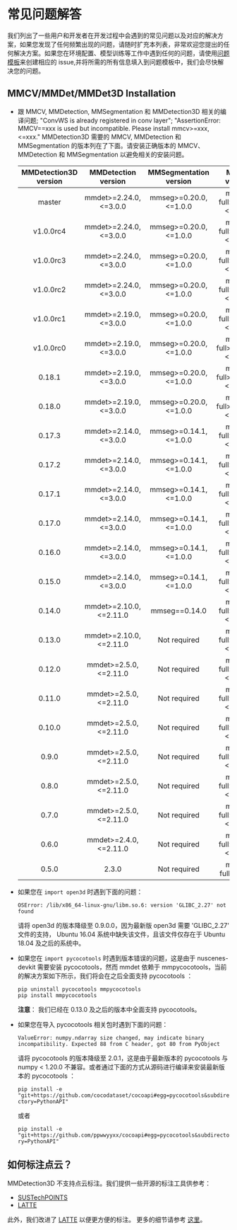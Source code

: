# 常见问题解答

我们列出了一些用户和开发者在开发过程中会遇到的常见问题以及对应的解决方案，如果您发现了任何频繁出现的问题，请随时扩充本列表，非常欢迎您提出的任何解决方案。如果您在环境配置、模型训练等工作中遇到任何的问题，请使用[问题模板](https://github.com/open-mmlab/mmdetection3d/blob/master/.github/ISSUE_TEMPLATE/error-report.md/)来创建相应的 issue,并将所需的所有信息填入到问题模板中，我们会尽快解决您的问题。

## MMCV/MMDet/MMDet3D Installation

- 跟 MMCV, MMDetection, MMSegmentation 和 MMDetection3D 相关的编译问题; "ConvWS is already registered in conv layer"; "AssertionError: MMCV==xxx is used but incompatible. Please install mmcv>=xxx, \<=xxx."
  MMDetection3D 需要的 MMCV, MMDetection 和 MMSegmentation 的版本列在了下面。请安装正确版本的 MMCV、MMDetection 和 MMSegmentation 以避免相关的安装问题。

  | MMDetection3D version |   MMDetection version    | MMSegmentation version  |        MMCV version         |
  | :-------------------: | :----------------------: | :---------------------: | :-------------------------: |
  |        master         | mmdet>=2.24.0, \<=3.0.0  | mmseg>=0.20.0, \<=1.0.0 | mmcv-full>=1.5.2, \<=1.7.0  |
  |       v1.0.0rc4       | mmdet>=2.24.0, \<=3.0.0  | mmseg>=0.20.0, \<=1.0.0 | mmcv-full>=1.5.2, \<=1.7.0  |
  |       v1.0.0rc3       | mmdet>=2.24.0, \<=3.0.0  | mmseg>=0.20.0, \<=1.0.0 | mmcv-full>=1.4.8, \<=1.6.0  |
  |       v1.0.0rc2       | mmdet>=2.24.0, \<=3.0.0  | mmseg>=0.20.0, \<=1.0.0 | mmcv-full>=1.4.8, \<=1.6.0  |
  |       v1.0.0rc1       | mmdet>=2.19.0, \<=3.0.0  | mmseg>=0.20.0, \<=1.0.0 | mmcv-full>=1.4.8, \<=1.5.0  |
  |       v1.0.0rc0       | mmdet>=2.19.0, \<=3.0.0  | mmseg>=0.20.0, \<=1.0.0 | mmcv-full>=1.3.17, \<=1.5.0 |
  |        0.18.1         | mmdet>=2.19.0, \<=3.0.0  | mmseg>=0.20.0, \<=1.0.0 | mmcv-full>=1.3.17, \<=1.5.0 |
  |        0.18.0         | mmdet>=2.19.0, \<=3.0.0  | mmseg>=0.20.0, \<=1.0.0 | mmcv-full>=1.3.17, \<=1.5.0 |
  |        0.17.3         | mmdet>=2.14.0, \<=3.0.0  | mmseg>=0.14.1, \<=1.0.0 | mmcv-full>=1.3.8, \<=1.4.0  |
  |        0.17.2         | mmdet>=2.14.0, \<=3.0.0  | mmseg>=0.14.1, \<=1.0.0 | mmcv-full>=1.3.8, \<=1.4.0  |
  |        0.17.1         | mmdet>=2.14.0, \<=3.0.0  | mmseg>=0.14.1, \<=1.0.0 | mmcv-full>=1.3.8, \<=1.4.0  |
  |        0.17.0         | mmdet>=2.14.0, \<=3.0.0  | mmseg>=0.14.1, \<=1.0.0 | mmcv-full>=1.3.8, \<=1.4.0  |
  |        0.16.0         | mmdet>=2.14.0, \<=3.0.0  | mmseg>=0.14.1, \<=1.0.0 | mmcv-full>=1.3.8, \<=1.4.0  |
  |        0.15.0         | mmdet>=2.14.0, \<=3.0.0  | mmseg>=0.14.1, \<=1.0.0 | mmcv-full>=1.3.8, \<=1.4.0  |
  |        0.14.0         | mmdet>=2.10.0, \<=2.11.0 |      mmseg==0.14.0      | mmcv-full>=1.3.1, \<=1.4.0  |
  |        0.13.0         | mmdet>=2.10.0, \<=2.11.0 |      Not required       | mmcv-full>=1.2.4, \<=1.4.0  |
  |        0.12.0         | mmdet>=2.5.0, \<=2.11.0  |      Not required       | mmcv-full>=1.2.4, \<=1.4.0  |
  |        0.11.0         | mmdet>=2.5.0, \<=2.11.0  |      Not required       | mmcv-full>=1.2.4, \<=1.3.0  |
  |        0.10.0         | mmdet>=2.5.0, \<=2.11.0  |      Not required       | mmcv-full>=1.2.4, \<=1.3.0  |
  |         0.9.0         | mmdet>=2.5.0, \<=2.11.0  |      Not required       | mmcv-full>=1.2.4, \<=1.3.0  |
  |         0.8.0         | mmdet>=2.5.0, \<=2.11.0  |      Not required       | mmcv-full>=1.1.5, \<=1.3.0  |
  |         0.7.0         | mmdet>=2.5.0, \<=2.11.0  |      Not required       | mmcv-full>=1.1.5, \<=1.3.0  |
  |         0.6.0         | mmdet>=2.4.0, \<=2.11.0  |      Not required       | mmcv-full>=1.1.3, \<=1.2.0  |
  |         0.5.0         |          2.3.0           |      Not required       |      mmcv-full==1.0.5       |

- 如果您在 `import open3d` 时遇到下面的问题：

  `OSError: /lib/x86_64-linux-gnu/libm.so.6: version 'GLIBC_2.27' not found`

  请将 open3d 的版本降级至 0.9.0.0，因为最新版 open3d 需要 'GLIBC_2.27' 文件的支持， Ubuntu 16.04 系统中缺失该文件，且该文件仅存在于 Ubuntu 18.04 及之后的系统中。

- 如果您在 `import pycocotools` 时遇到版本错误的问题，这是由于 nuscenes-devkit 需要安装 pycocotools，然而 mmdet 依赖于 mmpycocotools，当前的解决方案如下所示，我们将会在之后全面支持 pycocotools ：

  ```shell
  pip uninstall pycocotools mmpycocotools
  pip install mmpycocotools
  ```

  **注意**： 我们已经在 0.13.0 及之后的版本中全面支持 pycocotools。

- 如果您在导入 pycocotools 相关包时遇到下面的问题：

  `ValueError: numpy.ndarray size changed, may indicate binary incompatibility. Expected 88 from C header, got 80 from PyObject`

  请将 pycocotools 的版本降级至 2.0.1，这是由于最新版本的 pycocotools 与 numpy \< 1.20.0 不兼容。或者通过下面的方式从源码进行编译来安装最新版本的 pycocotools ：

  `pip install -e "git+https://github.com/cocodataset/cocoapi#egg=pycocotools&subdirectory=PythonAPI"`

  或者

  `pip install -e "git+https://github.com/ppwwyyxx/cocoapi#egg=pycocotools&subdirectory=PythonAPI"`

## 如何标注点云？

MMDetection3D 不支持点云标注。我们提供一些开源的标注工具供参考：

- [SUSTechPOINTS](https://github.com/naurril/SUSTechPOINTS)
- [LATTE](https://github.com/bernwang/latte)

此外，我们改进了 [LATTE](https://github.com/bernwang/latte) 以便更方便的标注。 更多的细节请参考 [这里](https://arxiv.org/abs/2011.10174)。
